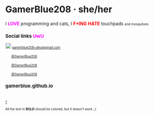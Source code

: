 # GamerBlue208 · she/her

I <font color="magenta">**LOVE**</font> programming and cats, I <font color="red">**F*ING HATE**</font> touchpads <font size="1">and mosquitoes

## Social links <font color="magenta">**UwU**</font>

<img src="https://freelogopng.com/images/all_img/1657906383gmail-icon-png.png" height="18"> gamerblue208+dev@gmail.com

<img src="https://upload.wikimedia.org/wikipedia/commons/e/ef/Youtube_logo.png" height="16"> [@GamerBlue208](https://www.youtube.com/@GamerBlue208)

<img src="https://static.vecteezy.com/system/resources/previews/018/930/718/non_2x/discord-logo-discord-icon-transparent-free-png.png" height="16"> [@GamerBlue208](https://discord.com/users/865498115360292894)

<img src="https://upload.wikimedia.org/wikipedia/commons/thumb/8/83/Steam_icon_logo.svg/512px-Steam_icon_logo.svg.png" height="16"> [@GamerBlue208](https://steamcommunity.com/id/GamerBlue208)
<br>
## gamerblue.github.io
<br>

[?](https://www.youtube.com/watch?v=dQw4w9WgXcQ)

All the text in **BOLD** should be colored, but it doesn't work :,(
